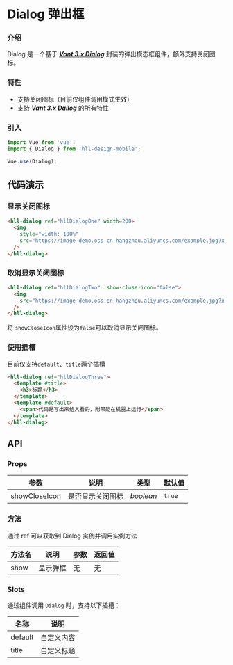 # Dialog 弹出框

### 介绍

Dialog 是一个基于 [_**Vant 3.x Dialog**_](https://vant-contrib.gitee.io/vant/#/zh-CN/dialog)  封装的弹出模态框组件，额外支持关闭图标。

### 特性
- 支持关闭图标（目前仅组件调用模式生效）
- 支持 _**Vant 3.x Dailog**_ 的所有特性

### 引入

```js
import Vue from 'vue';
import { Dialog } from 'hll-design-mobile';

Vue.use(Dialog);
```

## 代码演示

### 显示关闭图标

```html
<hll-dialog ref="hllDialogOne" width=200>
  <img
    style="width: 100%"
    src="https://image-demo.oss-cn-hangzhou.aliyuncs.com/example.jpg?x-oss-process=image/resize,w_320,m_lfit"
  />
</hll-dialog>
```
### 取消显示关闭图标

```html
<hll-dialog ref="hllDialogTwo" :show-close-icon="false">
  <img
    src="https://image-demo.oss-cn-hangzhou.aliyuncs.com/example.jpg?x-oss-process=image/resize,w_320,m_lfit"
  />
</hll-dialog>
```
将 `showCloseIcon`属性设为`false`可以取消显示关闭图标。

### 使用插槽

目前仅支持`default`、`title`两个插槽
```html
<hll-dialog ref="hllDialogThree">
  <template #title>
    <h3>标题</h3>
  </template>
  <template #default>
    <span>代码是写出来给人看的，附带能在机器上运行</span>
  </template>
</hll-dialog>
```

## API


### Props

| 参数          | 说明     | 类型     | 默认值    |
| ------------ | -------- | -------- | ------- |
| showCloseIcon     | 是否显示关闭图标  | _boolean_ | `true` |


### 方法

通过 ref 可以获取到 Dialog 实例并调用实例方法

| 方法名 |  说明  | 参数  | 返回值 |
| ----- | ----- | ----- | ----- |
| show | 显示弹框 | 无 | 无 |

### Slots

通过组件调用 `Dialog` 时，支持以下插槽：

| 名称    | 说明        |
| ------- | ---------- |
| default | 自定义内容 |
| title   | 自定义标题 |

